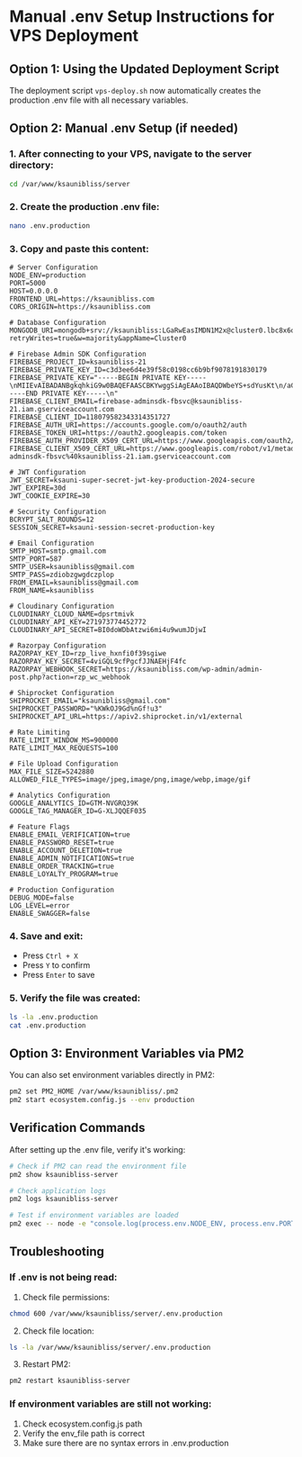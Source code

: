 # Manual .env Setup Instructions for VPS Deployment

## Option 1: Using the Updated Deployment Script
The deployment script `vps-deploy.sh` now automatically creates the production .env file with all necessary variables.

## Option 2: Manual .env Setup (if needed)

### 1. After connecting to your VPS, navigate to the server directory:
```bash
cd /var/www/ksaunibliss/server
```

### 2. Create the production .env file:
```bash
nano .env.production
```

### 3. Copy and paste this content:
```env
# Server Configuration
NODE_ENV=production
PORT=5000
HOST=0.0.0.0
FRONTEND_URL=https://ksaunibliss.com
CORS_ORIGIN=https://ksaunibliss.com

# Database Configuration
MONGODB_URI=mongodb+srv://ksaunibliss:LGaRwEasIMDN1M2x@cluster0.lbc8x6q.mongodb.net/?retryWrites=true&w=majority&appName=Cluster0

# Firebase Admin SDK Configuration
FIREBASE_PROJECT_ID=ksaunibliss-21
FIREBASE_PRIVATE_KEY_ID=c3d3ee6d4e39f58c0198cc6b9bf9078191830179
FIREBASE_PRIVATE_KEY="-----BEGIN PRIVATE KEY-----\nMIIEvAIBADANBgkqhkiG9w0BAQEFAASCBKYwggSiAgEAAoIBAQDWbeYS+sdYusKt\n/aC8Ly19EsuCdFeQoK+QsBOUS++z/8yOj482I4qLHxum1RAizbkPKzOyvFlfJAiU\n6FqHyvReE7aq8kWOIl16rTERVmi4nu42J7nN/vF7hYwviopRgM85Q4aJIQ4+dPKx\nnIbuqKntJDxT2fJCPkVjWVVawxN7twdOMpRgUi41GNUAB6i9eAlcq3zaV7Kd2pVe\nH1QLsdMldSrHrqT0TDJHPc5+YJo3i1CV29bWgAxeCWRRjoMtnRNFA0c9UdpXG0yH\nPIQjiUa3cdxh+DfkYKT2uFobpTN/4UIqo/0ns609Cr/jb8mLD7M9Aw1z+BuXNAMO\n4N2iLyx9AgMBAAECggEAICouujzGl6y2ydqjDcIV6g5eW0c7C1rPJb5ZHC732eGj\nvDlp8LkMGH+mFN8eTdowyZxgDjjqlGGXV/Qyqu6VZrdA+LY2xhypi7QHCY69+VOo\nb+nYQ+ow1v0wC2xAq1EjGc04lRam8v91Qucz5lYuhyqe/K+orf8hRscpDTWjP99C\nQMX7/COVzKUBE+TcF1YiShWUv6vsRMo02weP3x7bM5qRpVkuD+nRH/bACqZ/iiL+\ng4yFW/cPqE8pj2x1e1reJuwaYl/o67lf4WeLmgXSBqt9wKic31qFl+BaiWn20pa7\nCB1gQKB8h470FTji974jysYu/zjzI13VBrUpuH2aEQKBgQD1EoG2nJpW24j6qSAm\n2j9xEznpcMFPIaXEIPImTSRXVHJU/x71TF+t4m6bA7upQEnlx/uuEokMM72Oz9qc\n2il+sBKwAkog197thRDlp+CwGhHlIjGSs/JQLuxuhWSgTVFSQrJPG7VKCN4gzLV0\nQdk3J3MgqX/YIYC1wK08cwhzDwKBgQDf/ZphwRcriwBf2qfl++J6fYdpQ06fDF/C\nal9p9gcw0ujL2vWbxFQ8wIvXd0eWkd9zl4b4qfKZ0sKIOBxIdALNGJ0WNhMhq56J\n2gNIDj/eILh+fA9YsvbLvhflo2YIeLptslLj0Aun2LtetgD8avfBZhlOQGta7FFX\nz90GCom3swKBgGCesUE7sKW52+FnOGPY+9YqzFQ6vhvimiYfDxkQGynLA2B7TMtN\nFxPJB+5ZpGzwCbJsC8/vQtTquTtKu1fHs0BdTqDR5kPYl+1w3t6MN0t2m8OInZ7H\nDyuJtHFGagvBL+yMoxwJQoozwM+RpaB2LZtPFFa2PM8LNmFx21rPx28FAoGAH6KJ\ns1S6GQRAwUj4fZrdmb8w6MUAzaXJwIOVhjmhOlwPVPtPxPgtjYcEOSI3kiR4ErNL\n9MLL6L3Di8mg9Pqtipn3VbO9b/v1IDMSU5LvokesxvBumnBsOspWRbCWMIwciHGv\nE03G16XckLvT19Kju0TYPh0LDIRj2Ksa5EeIu9ECgYAPFz0TqDtxk5W+gJdFYm7E\ndKlgM/GdWO6vAmw/CWgRi415FRcx1l1NYQu/61unPH7oAXV6m2XsjDanZuEtlUpv\nZKH7UffTHxpX3rw4c1DdoY06X5Lkqnqe+ETLTrGrL6VI8wyorYDobjv/AS8WLFro\nBRYiRrUA/pJQ+GEdvpeURQ==\n-----END PRIVATE KEY-----\n"
FIREBASE_CLIENT_EMAIL=firebase-adminsdk-fbsvc@ksaunibliss-21.iam.gserviceaccount.com
FIREBASE_CLIENT_ID=118079582343314351727
FIREBASE_AUTH_URI=https://accounts.google.com/o/oauth2/auth
FIREBASE_TOKEN_URI=https://oauth2.googleapis.com/token
FIREBASE_AUTH_PROVIDER_X509_CERT_URL=https://www.googleapis.com/oauth2/v1/certs
FIREBASE_CLIENT_X509_CERT_URL=https://www.googleapis.com/robot/v1/metadata/x509/firebase-adminsdk-fbsvc%40ksaunibliss-21.iam.gserviceaccount.com

# JWT Configuration
JWT_SECRET=ksauni-super-secret-jwt-key-production-2024-secure
JWT_EXPIRE=30d
JWT_COOKIE_EXPIRE=30

# Security Configuration
BCRYPT_SALT_ROUNDS=12
SESSION_SECRET=ksauni-session-secret-production-key

# Email Configuration
SMTP_HOST=smtp.gmail.com
SMTP_PORT=587
SMTP_USER=ksaunibliss@gmail.com
SMTP_PASS=zdiobzgwgdczplop
FROM_EMAIL=ksaunibliss@gmail.com
FROM_NAME=ksaunibliss

# Cloudinary Configuration
CLOUDINARY_CLOUD_NAME=dpsrtmivk
CLOUDINARY_API_KEY=271973774452772
CLOUDINARY_API_SECRET=BI0doWDbAtzwi6mi4u9wumJDjwI

# Razorpay Configuration
RAZORPAY_KEY_ID=rzp_live_hxnfi0f39sgiwe
RAZORPAY_KEY_SECRET=4viGQL9cfPgcfJJNAEHjF4fc
RAZORPAY_WEBHOOK_SECRET=https://ksaunibliss.com/wp-admin/admin-post.php?action=rzp_wc_webhook

# Shiprocket Configuration
SHIPROCKET_EMAIL="ksaunibliss@gmail.com"
SHIPROCKET_PASSWORD="%KWkOJ9Gd%nGf!u3"
SHIPROCKET_API_URL=https://apiv2.shiprocket.in/v1/external

# Rate Limiting
RATE_LIMIT_WINDOW_MS=900000
RATE_LIMIT_MAX_REQUESTS=100

# File Upload Configuration
MAX_FILE_SIZE=5242880
ALLOWED_FILE_TYPES=image/jpeg,image/png,image/webp,image/gif

# Analytics Configuration
GOOGLE_ANALYTICS_ID=GTM-NVGRQ39K
GOOGLE_TAG_MANAGER_ID=G-XLJQQEF035

# Feature Flags
ENABLE_EMAIL_VERIFICATION=true
ENABLE_PASSWORD_RESET=true
ENABLE_ACCOUNT_DELETION=true
ENABLE_ADMIN_NOTIFICATIONS=true
ENABLE_ORDER_TRACKING=true
ENABLE_LOYALTY_PROGRAM=true

# Production Configuration
DEBUG_MODE=false
LOG_LEVEL=error
ENABLE_SWAGGER=false
```

### 4. Save and exit:
- Press `Ctrl + X`
- Press `Y` to confirm
- Press `Enter` to save

### 5. Verify the file was created:
```bash
ls -la .env.production
cat .env.production
```

## Option 3: Environment Variables via PM2

You can also set environment variables directly in PM2:

```bash
pm2 set PM2_HOME /var/www/ksaunibliss/.pm2
pm2 start ecosystem.config.js --env production
```

## Verification Commands

After setting up the .env file, verify it's working:

```bash
# Check if PM2 can read the environment file
pm2 show ksaunibliss-server

# Check application logs
pm2 logs ksaunibliss-server

# Test if environment variables are loaded
pm2 exec -- node -e "console.log(process.env.NODE_ENV, process.env.PORT)"
```

## Troubleshooting

### If .env is not being read:
1. Check file permissions:
```bash
chmod 600 /var/www/ksaunibliss/server/.env.production
```

2. Check file location:
```bash
ls -la /var/www/ksaunibliss/server/.env.production
```

3. Restart PM2:
```bash
pm2 restart ksaunibliss-server
```

### If environment variables are still not working:
1. Check ecosystem.config.js path
2. Verify the env_file path is correct
3. Make sure there are no syntax errors in .env.production
